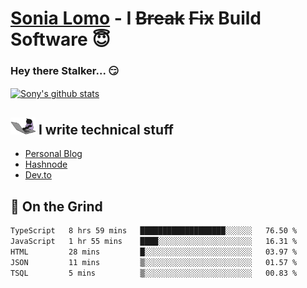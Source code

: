 # [Sonia Lomo](https://sonylomo.github.io/) - I ~~Break~~ ~~Fix~~ Build Software 😇
### Hey there Stalker... 😏 

<a href="https://github.com/sonylomo/github-readme-stats">
  <img align="center" src="https://media.giphy.com/media/lU05nFSW6Y2A/giphy.gif" alt="Sony's github stats" />
</a>

## <img src="assets/devcat.gif" width="40"> I write technical stuff
- [Personal Blog](https://www.sonylomo.dev/blog)
- [Hashnode](https://sonylomo.hashnode.dev/)
- [Dev.to](https://dev.to/sonylomo)

## 🤡 On the Grind
<!--START_SECTION:waka-->

```txt
TypeScript   8 hrs 59 mins   ███████████████████░░░░░░   76.50 %
JavaScript   1 hr 55 mins    ████░░░░░░░░░░░░░░░░░░░░░   16.31 %
HTML         28 mins         █░░░░░░░░░░░░░░░░░░░░░░░░   03.97 %
JSON         11 mins         ▒░░░░░░░░░░░░░░░░░░░░░░░░   01.57 %
TSQL         5 mins          ▒░░░░░░░░░░░░░░░░░░░░░░░░   00.83 %
```

<!--END_SECTION:waka-->
